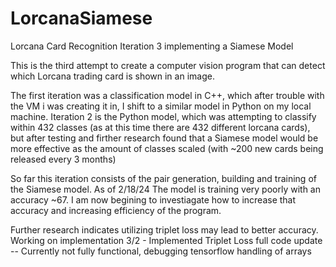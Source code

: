 # LorcanaSiamese
Lorcana Card Recognition Iteration 3 implementing a Siamese Model

This is the third attempt to create a computer vision program that can detect which Lorcana trading card is shown in an image.

The first iteration was a classification model in C++, which after trouble with the VM i was creating it in, I shift to a similar model in Python on my local machine. Iteration 2 is the Python model, which was attempting to classify within 432 classes (as at this time there are 432 different lorcana cards), but after testing and firther research found that a Siamese model would be more effective as the amount of classes scaled (with ~200 new cards being released every 3 months)

So far this iteration consists of the pair generation, building and training of the Siamese model. As of 2/18/24 The model is training very poorly with an accuracy ~67. I am now begining to investiagate how to increase that accuracy and increasing efficiency of the program.

Further research indicates utilizing triplet loss may lead to better accuracy. Working on implementation
3/2 - Implemented Triplet Loss full code update -- Currently not fully functional, debugging tensorflow handling of arrays
